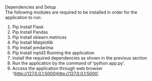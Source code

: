 Dependencies and Setup  
The following modules are required to be installed in order for the application to run:
1.	Pip Install Flask 
2.	Pip Install Pandas 
3.	Pip Install sklearn.metrices 
4.	Pip Install Matplotlib 
5.	Pip Install pmdarima 
6.	Pip Install mpld3
Running the application
1.	Install the required dependencies as shown in the previous section 
2.	Run the application by the command of ‘python app.py’. 
3.	Access the application through web browser ‘(http://127.0.0.1:5000)http://127.0.0.1:5000’.

